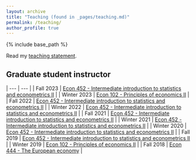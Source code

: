 ```yaml
---
layout: archive
title: "Teaching (found in _pages/teaching.md)"
permalink: /teaching/
author_profile: true
---
```


{% include base_path %}

Read my [teaching statement](/files/paper1.pdf).

## Graduate student instructor

| --- | --- |
| Fall 2023 | [Econ 452 - Intermediate introduction to statistics and econometrics II](https://google.com) |
| Winter 2023 | [Econ 102 - Principles of economics II](https://google.com) |
| Fall 2022 | [Econ 452 - Intermediate introduction to statistics and econometrics II](https://google.com) |
| Winter 2022 | [Econ 452 - Intermediate introduction to statistics and econometrics II](https://google.com) |
| Fall 2021 | [Econ 452 - Intermediate introduction to statistics and econometrics II](https://google.com) |
| Winter 2021 | [Econ 452 - Intermediate introduction to statistics and econometrics II](https://google.com) |
| Winter 2020 | [Econ 452 - Intermediate introduction to statistics and econometrics II](https://google.com) |
| Fall 2019 | [Econ 452 - Intermediate introduction to statistics and econometrics II](https://google.com) |
| Winter 2019 | [Econ 102 - Principles of economics II](https://google.com) |
| Fall 2018 | [Econ 444 - The European economy](https://google.com) |
